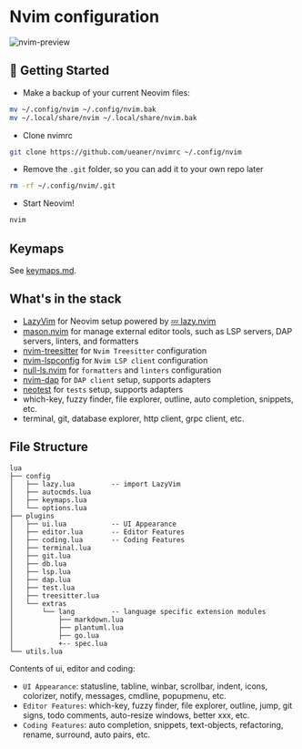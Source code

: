 # Nvim configuration

![nvim-preview](https://user-images.githubusercontent.com/318253/217737517-ded6c47a-e692-475e-a71d-eda0897c2dad.png)

## 🚀 Getting Started

- Make a backup of your current Neovim files:

```sh
mv ~/.config/nvim ~/.config/nvim.bak
mv ~/.local/share/nvim ~/.local/share/nvim.bak
```

- Clone nvimrc

```sh
git clone https://github.com/ueaner/nvimrc ~/.config/nvim
```

- Remove the `.git` folder, so you can add it to your own repo later

```sh
rm -rf ~/.config/nvim/.git
```

- Start Neovim!

```sh
nvim
```

## Keymaps

See [keymaps.md](docs/keymaps.md).

## What's in the stack

- [LazyVim] for Neovim setup powered by [💤 lazy.nvim]
- [mason.nvim] for manage external editor tools, such as LSP servers, DAP servers, linters, and formatters
- [nvim-treesitter] for `Nvim Treesitter` configuration
- [nvim-lspconfig] for `Nvim LSP client` configuration
- [null-ls.nvim] for `formatters` and `linters` configuration
- [nvim-dap] for `DAP client` setup, supports adapters
- [neotest] for `tests` setup, supports adapters
- which-key, fuzzy finder, file explorer, outline, auto completion, snippets, etc.
- terminal, git, database explorer, http client, grpc client, etc.

## File Structure

<!-- prettier-ignore -->
```
lua
├── config
│   ├── lazy.lua         -- import LazyVim
│   ├── autocmds.lua
│   ├── keymaps.lua
│   └── options.lua
├── plugins
│   ├── ui.lua           -- UI Appearance
│   ├── editor.lua       -- Editor Features
│   ├── coding.lua       -- Coding Features
│   ├── terminal.lua
│   ├── git.lua
│   ├── db.lua
│   ├── lsp.lua
│   ├── dap.lua
│   ├── test.lua
│   ├── treesitter.lua
│   └── extras
│       └── lang         -- language specific extension modules
│           ├── markdown.lua
│           ├── plantuml.lua
│           ├── go.lua
│           +-- spec.lua
└── utils.lua
```

Contents of ui, editor and coding:

- `UI Appearance`: statusline, tabline, winbar, scrollbar, indent, icons, colorizer, notify, messages, cmdline, popupmenu, etc.
- `Editor Features`: which-key, fuzzy finder, file explorer, outline, jump, git signs, todo comments, auto-resize windows, better xxx, etc.
- `Coding Features`: auto completion, snippets, text-objects, refactoring, rename, surround, auto pairs, etc.

[LazyVim]: https://github.com/LazyVim/LazyVim
[💤 lazy.nvim]: https://github.com/folke/lazy.nvim
[mason.nvim]: https://github.com/williamboman/mason.nvim
[nvim-treesitter]: https://github.com/nvim-treesitter/nvim-treesitter
[nvim-lspconfig]: https://github.com/neovim/nvim-lspconfig
[nvim-dap]: https://github.com/mfussenegger/nvim-dap
[null-ls.nvim]: https://github.com/jose-elias-alvarez/null-ls.nvim
[neotest]: https://github.com/nvim-neotest/neotest

